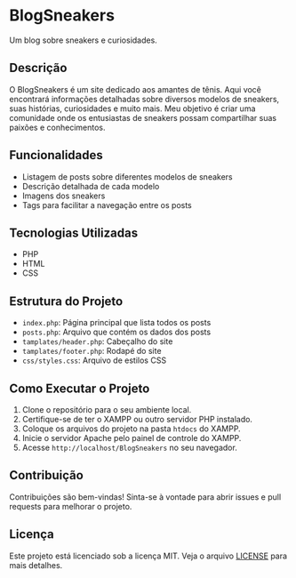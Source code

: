 # BlogSneakers

Um blog sobre sneakers e curiosidades.

## Descrição

O BlogSneakers é um site dedicado aos amantes de tênis. Aqui você encontrará informações detalhadas sobre diversos modelos de sneakers, suas histórias, curiosidades e muito mais.
 Meu objetivo é criar uma comunidade onde os entusiastas de sneakers possam compartilhar suas paixões e conhecimentos.

## Funcionalidades

- Listagem de posts sobre diferentes modelos de sneakers
- Descrição detalhada de cada modelo
- Imagens dos sneakers
- Tags para facilitar a navegação entre os posts

## Tecnologias Utilizadas

- PHP
- HTML
- CSS

## Estrutura do Projeto

- `index.php`: Página principal que lista todos os posts
- `posts.php`: Arquivo que contém os dados dos posts
- `tamplates/header.php`: Cabeçalho do site
- `tamplates/footer.php`: Rodapé do site
- `css/styles.css`: Arquivo de estilos CSS

## Como Executar o Projeto

1. Clone o repositório para o seu ambiente local.
2. Certifique-se de ter o XAMPP ou outro servidor PHP instalado.
3. Coloque os arquivos do projeto na pasta `htdocs` do XAMPP.
4. Inicie o servidor Apache pelo painel de controle do XAMPP.
5. Acesse `http://localhost/BlogSneakers` no seu navegador.

## Contribuição

Contribuições são bem-vindas! Sinta-se à vontade para abrir issues e pull requests para melhorar o projeto.

## Licença

Este projeto está licenciado sob a licença MIT. Veja o arquivo [LICENSE](LICENSE) para mais detalhes.